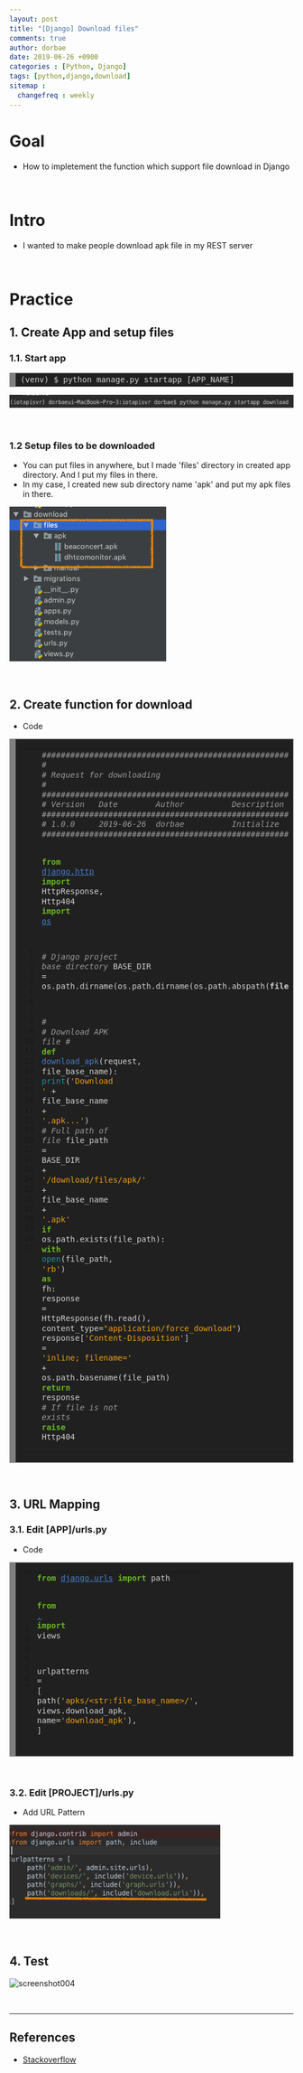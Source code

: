 ```yaml
---
layout: post
title: "[Django] Download files"
comments: true
author: dorbae
date: 2019-06-26 +0900
categories : [Python, Django]
tags: [python,django,download]
sitemap :
  changefreq : weekly
---
```


# Goal
* How to impletement the function which support file download in Django

<br/>

# Intro
* I wanted to make people download apk file in my REST server

<br />

# Practice

## 1. Create App and setup files

### 1.1. Start app

<div markdown="1" style="background: #202020; overflow:auto;width:auto;border:solid gray;border-width:.1em .1em .1em .8em;padding:.2em .6em;"><pre style="margin: 0; line-height: 125%"><span style="color: #d0d0d0">(venv) $ python manage.py startapp [APP_NAME]</span>
</pre></div>

![screenshot001](/assets/images/posts/2019/06/2019-06-26-python-django-downloadfile-001.png)

<br />

### 1.2 Setup files to be downloaded
* You can put files in anywhere, but I made 'files' directory in created app directory. And I put my files in there.
* In my case, I created new sub directory name 'apk' and put my apk files in there.

![screenshot002](/assets/images/posts/2019/06/2019-06-26-python-django-downloadfile-002.png)

<br />

## 2. Create function for download

* Code

<div markdown="1" style="background: #202020; overflow:auto;width:auto;border:solid gray;border-width:.1em .1em .1em .8em;padding:.2em .6em;"><table><tr><td><pre style="margin: 0; line-height: 125%"> 1
 2
 3
 4
 5
 6
 7
 8
 9
10
11
12
13
14
15
16
17
18
19
20
21
22
23
24
25
26
27
28
29
30
31</pre></td><td><pre style="margin: 0; line-height: 125%"><span style="color: #999999; font-style: italic">############################################################</span>
<span style="color: #999999; font-style: italic">#</span>
<span style="color: #999999; font-style: italic"># Request for downloading</span>
<span style="color: #999999; font-style: italic">#</span>
<span style="color: #999999; font-style: italic">############################################################</span>
<span style="color: #999999; font-style: italic"># Version   Date        Author          Description</span>
<span style="color: #999999; font-style: italic">############################################################</span>
<span style="color: #999999; font-style: italic"># 1.0.0     2019-06-26  dorbae          Initialize</span>
<span style="color: #999999; font-style: italic">############################################################</span>

<span style="color: #6ab825; font-weight: bold">from</span> <span style="color: #447fcf; text-decoration: underline">django.http</span> <span style="color: #6ab825; font-weight: bold">import</span> <span style="color: #d0d0d0">HttpResponse,</span> <span style="color: #d0d0d0">Http404</span>
<span style="color: #6ab825; font-weight: bold">import</span> <span style="color: #447fcf; text-decoration: underline">os</span>

<span style="color: #999999; font-style: italic"># Django project base directory</span>
<span style="color: #d0d0d0">BASE_DIR</span> <span style="color: #d0d0d0">=</span> <span style="color: #d0d0d0">os.path.dirname(os.path.dirname(os.path.abspath(__file__)))</span>


<span style="color: #999999; font-style: italic">#</span>
<span style="color: #999999; font-style: italic"># Download APK file</span>
<span style="color: #999999; font-style: italic">#</span>
<span style="color: #6ab825; font-weight: bold">def</span> <span style="color: #447fcf">download_apk</span><span style="color: #d0d0d0">(request,</span> <span style="color: #d0d0d0">file_base_name):</span>
    <span style="color: #24909d">print</span><span style="color: #d0d0d0">(</span><span style="color: #ed9d13">&#39;Download &#39;</span> <span style="color: #d0d0d0">+</span> <span style="color: #d0d0d0">file_base_name</span> <span style="color: #d0d0d0">+</span> <span style="color: #ed9d13">&#39;.apk...&#39;</span><span style="color: #d0d0d0">)</span>
    <span style="color: #999999; font-style: italic"># Full path of file</span>
    <span style="color: #d0d0d0">file_path</span> <span style="color: #d0d0d0">=</span> <span style="color: #d0d0d0">BASE_DIR</span> <span style="color: #d0d0d0">+</span> <span style="color: #ed9d13">&#39;/download/files/apk/&#39;</span> <span style="color: #d0d0d0">+</span> <span style="color: #d0d0d0">file_base_name</span> <span style="color: #d0d0d0">+</span> <span style="color: #ed9d13">&#39;.apk&#39;</span>
    <span style="color: #6ab825; font-weight: bold">if</span> <span style="color: #d0d0d0">os.path.exists(file_path):</span>
        <span style="color: #6ab825; font-weight: bold">with</span> <span style="color: #24909d">open</span><span style="color: #d0d0d0">(file_path,</span> <span style="color: #ed9d13">&#39;rb&#39;</span><span style="color: #d0d0d0">)</span> <span style="color: #6ab825; font-weight: bold">as</span> <span style="color: #d0d0d0">fh:</span>
            <span style="color: #d0d0d0">response</span> <span style="color: #d0d0d0">=</span> <span style="color: #d0d0d0">HttpResponse(fh.read(),</span> <span style="color: #d0d0d0">content_type=</span><span style="color: #ed9d13">&quot;application/force_download&quot;</span><span style="color: #d0d0d0">)</span>
            <span style="color: #d0d0d0">response[</span><span style="color: #ed9d13">&#39;Content-Disposition&#39;</span><span style="color: #d0d0d0">]</span> <span style="color: #d0d0d0">=</span> <span style="color: #ed9d13">&#39;inline; filename=&#39;</span> <span style="color: #d0d0d0">+</span> <span style="color: #d0d0d0">os.path.basename(file_path)</span>
            <span style="color: #6ab825; font-weight: bold">return</span> <span style="color: #d0d0d0">response</span>
    <span style="color: #999999; font-style: italic"># If file is not exists</span>
    <span style="color: #6ab825; font-weight: bold">raise</span> <span style="color: #d0d0d0">Http404</span>
</pre></td></tr></table></div>

<br />

## 3. URL Mapping
### 3.1. Edit [APP]/urls.py

* Code

<div style="background: #202020; overflow:auto;width:auto;border:solid gray;border-width:.1em .1em .1em .8em;padding:.2em .6em;"><table><tr><td><pre style="margin: 0; line-height: 125%">1
2
3
4
5
6
7</pre></td><td><pre style="margin: 0; line-height: 125%"><span style="color: #6ab825; font-weight: bold">from</span> <span style="color: #447fcf; text-decoration: underline">django.urls</span> <span style="color: #6ab825; font-weight: bold">import</span> <span style="color: #d0d0d0">path</span>

<span style="color: #6ab825; font-weight: bold">from</span> <span style="color: #447fcf; text-decoration: underline">.</span> <span style="color: #6ab825; font-weight: bold">import</span> <span style="color: #d0d0d0">views</span>

<span style="color: #d0d0d0">urlpatterns</span> <span style="color: #d0d0d0">=</span> <span style="color: #d0d0d0">[</span>
    <span style="color: #d0d0d0">path(</span><span style="color: #ed9d13">&#39;apks/&lt;str:file_base_name&gt;/&#39;</span><span style="color: #d0d0d0">,</span> <span style="color: #d0d0d0">views.download_apk,</span> <span style="color: #d0d0d0">name=</span><span style="color: #ed9d13">&#39;download_apk&#39;</span><span style="color: #d0d0d0">),</span>
<span style="color: #d0d0d0">]</span>
</pre></td></tr></table></div>

<br />

### 3.2. Edit [PROJECT]/urls.py
* Add URL Pattern

![screenshot003](/assets/images/posts/2019/06/2019-06-26-python-django-downloadfile-003.png)

<br />

## 4. Test

![screenshot004](/assets/images/posts/2019/06/2019-06-26-python-django-downloadfile-004.png)

<br />

----------

## References
* [Stackoverflow](https://stackoverflow.com/questions/36392510/django-download-a-file)